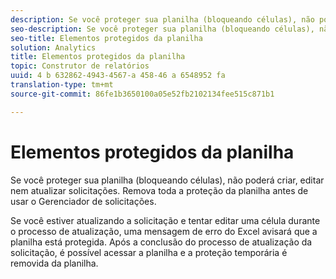 ```yaml
---
description: Se você proteger sua planilha (bloqueando células), não poderá criar, editar nem atualizar solicitações. Remova toda a proteção da planilha antes de usar o Gerenciador de solicitações.
seo-description: Se você proteger sua planilha (bloqueando células), não poderá criar, editar nem atualizar solicitações. Remova toda a proteção da planilha antes de usar o Gerenciador de solicitações.
seo-title: Elementos protegidos da planilha
solution: Analytics
title: Elementos protegidos da planilha
topic: Construtor de relatórios
uuid: 4 b 632862-4943-4567-a 458-46 a 6548952 fa
translation-type: tm+mt
source-git-commit: 86fe1b3650100a05e52fb2102134fee515c871b1

---
```



# Elementos protegidos da planilha

Se você proteger sua planilha (bloqueando células), não poderá criar, editar nem atualizar solicitações. Remova toda a proteção da planilha antes de usar o Gerenciador de solicitações.

Se você estiver atualizando a solicitação e tentar editar uma célula durante o processo de atualização, uma mensagem de erro do Excel avisará que a planilha está protegida. Após a conclusão do processo de atualização da solicitação, é possível acessar a planilha e a proteção temporária é removida da planilha.
